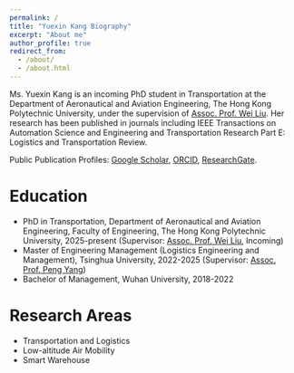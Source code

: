 ```yaml
---
permalink: /
title: "Yuexin Kang Biography"
excerpt: "About me"
author_profile: true
redirect_from: 
  - /about/
  - /about.html
---
```


Ms. Yuexin Kang is an incoming PhD student in Transportation at the Department of Aeronautical and Aviation Engineering, The Hong Kong Polytechnic University, under the supervision of [Assoc. Prof. Wei Liu](https://weiliu2016.github.io/). Her research has been published in journals including IEEE Transactions on Automation Science and Engineering and Transportation Research Part E: Logistics and Transportation Review.

Public Publication Profiles: [Google Scholar](https://scholar.google.com/citations?user=Qp0LzREAAAAJ&hl=en), [ORCID](https://orcid.org/0009-0007-0578-3090), [ResearchGate](https://www.researchgate.net/profile/Yuexin-Kang).

Education
======
- PhD in Transportation, Department of Aeronautical and Aviation Engineering, Faculty of Engineering, The Hong Kong Polytechnic University, 2025-present (Supervisor: [Assoc. Prof. Wei Liu](https://weiliu2016.github.io/), Incoming)
- Master of Engineering Management (Logistics Engineering and Management), Tsinghua University, 2022-2025 (Supervisor: [Assoc. Prof. Peng Yang](https://www.sigs.tsinghua.edu.cn/yp/main.htm))
- Bachelor of Management, Wuhan University, 2018-2022

Research Areas
======
- Transportation and Logistics
- Low-altitude Air Mobility
- Smart Warehouse
